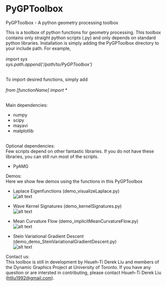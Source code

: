 # PyGPToolbox
PyGPToolbox - A python geometry processing toolbox

This is a toolbox of python functions for geometry processing. This toolbox contains only straight python scripts (.py) and only depends on standard python libraries. Installation is simply adding the PyGPToolbox directory to your include path. For example,<br /><br />
_import sys_ <br />
_sys.path.append('/path/to/PyGPToolbox')_<br /><br />

To import desired functions, simply add <br /><br />
_from [functionName] import *_<br /><br />

Main dependencies: <br />
- numpy<br />
- scipy<br />
- mayavi<br />
- matplotlib<br /><br />

Optional dependencies: <br />
Few scripts depend on other fantastic libraries. If you do not have these libraries, you can still run most of the scripts. <br />
- PyAMG <br />

Demos: <br />
Here we show few demos using the functions in this PyGPToolbox<br />
- Laplace Eigenfunctions (demo_visualizeLaplace.py)<br />
![alt text](https://github.com/htliu1992/PyGPToolbox/tree/master/figures/LaplaceModes.gif)

- Wave Kernel Signatures (demo_kernelSignatures.py)<br />
![alt text](https://github.com/htliu1992/PyGPToolbox/tree/master/figures/WKS.gif)

- Mean Curvature Flow (demo_implicitMeanCurvatureFlow.py)<br />
![alt text](https://github.com/htliu1992/PyGPToolbox/tree/master/figures/implicitMCF.gif)

- Stein Variational Gradient Descent (demo_demo_SteinVariationalGradientDescent.py)<br />
![alt text](https://github.com/htliu1992/PyGPToolbox/tree/master/figures/SVGD.gif)

Contact us:<br />
This toolbox is still in development by Hsueh-Ti Derek Liu and members of the Dynamic Graphics Project at University of Toronto. If you have any question or are intersted in contributing, please contact Hsueh-Ti Derek Liu (htliu1992@gmail.com).
